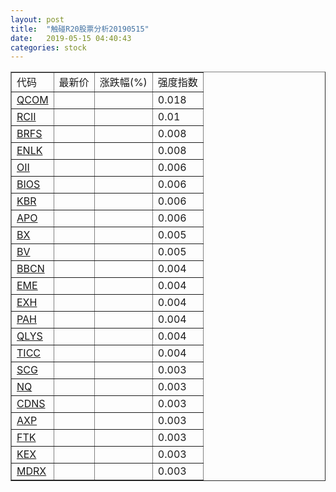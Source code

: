 ```yaml
---
layout: post
title:  "触碰R20股票分析20190515"
date:   2019-05-15 04:40:43
categories: stock
---
```

<script type="text/javascript">
var stockList = []
stockList.push('gb_qcom');
stockList.push('gb_rcii');
stockList.push('gb_brfs');
stockList.push('gb_enlk');
stockList.push('gb_oii');
stockList.push('gb_bios');
stockList.push('gb_kbr');
stockList.push('gb_apo');
stockList.push('gb_bx');
stockList.push('gb_bv');
stockList.push('gb_bbcn');
stockList.push('gb_eme');
stockList.push('gb_exh');
stockList.push('gb_pah');
stockList.push('gb_qlys');
stockList.push('gb_ticc');
stockList.push('gb_scg');
stockList.push('gb_nq');
stockList.push('gb_cdns');
stockList.push('gb_axp');
stockList.push('gb_ftk');
stockList.push('gb_kex');
stockList.push('gb_mdrx');
</script>

<table border="1">
 <tr>
 <td>代码</td>
  <td>最新价</td>
  <td>涨跌幅(%)</td>
 <td>强度指数</td>
</tr>
  <tr id="qcom"><td><a href="http://stock.finance.sina.com.cn/usstock/quotes/QCOM.html" target="_blank">QCOM</a></td><td></td><td></td><td>0.018</td></tr>
  <tr id="rcii"><td><a href="http://stock.finance.sina.com.cn/usstock/quotes/RCII.html" target="_blank">RCII</a></td><td></td><td></td><td>0.01</td></tr>
  <tr id="brfs"><td><a href="http://stock.finance.sina.com.cn/usstock/quotes/BRFS.html" target="_blank">BRFS</a></td><td></td><td></td><td>0.008</td></tr>
  <tr id="enlk"><td><a href="http://stock.finance.sina.com.cn/usstock/quotes/ENLK.html" target="_blank">ENLK</a></td><td></td><td></td><td>0.008</td></tr>
  <tr id="oii"><td><a href="http://stock.finance.sina.com.cn/usstock/quotes/OII.html" target="_blank">OII</a></td><td></td><td></td><td>0.006</td></tr>
  <tr id="bios"><td><a href="http://stock.finance.sina.com.cn/usstock/quotes/BIOS.html" target="_blank">BIOS</a></td><td></td><td></td><td>0.006</td></tr>
  <tr id="kbr"><td><a href="http://stock.finance.sina.com.cn/usstock/quotes/KBR.html" target="_blank">KBR</a></td><td></td><td></td><td>0.006</td></tr>
  <tr id="apo"><td><a href="http://stock.finance.sina.com.cn/usstock/quotes/APO.html" target="_blank">APO</a></td><td></td><td></td><td>0.006</td></tr>
  <tr id="bx"><td><a href="http://stock.finance.sina.com.cn/usstock/quotes/BX.html" target="_blank">BX</a></td><td></td><td></td><td>0.005</td></tr>
  <tr id="bv"><td><a href="http://stock.finance.sina.com.cn/usstock/quotes/BV.html" target="_blank">BV</a></td><td></td><td></td><td>0.005</td></tr>
  <tr id="bbcn"><td><a href="http://stock.finance.sina.com.cn/usstock/quotes/BBCN.html" target="_blank">BBCN</a></td><td></td><td></td><td>0.004</td></tr>
  <tr id="eme"><td><a href="http://stock.finance.sina.com.cn/usstock/quotes/EME.html" target="_blank">EME</a></td><td></td><td></td><td>0.004</td></tr>
  <tr id="exh"><td><a href="http://stock.finance.sina.com.cn/usstock/quotes/EXH.html" target="_blank">EXH</a></td><td></td><td></td><td>0.004</td></tr>
  <tr id="pah"><td><a href="http://stock.finance.sina.com.cn/usstock/quotes/PAH.html" target="_blank">PAH</a></td><td></td><td></td><td>0.004</td></tr>
  <tr id="qlys"><td><a href="http://stock.finance.sina.com.cn/usstock/quotes/QLYS.html" target="_blank">QLYS</a></td><td></td><td></td><td>0.004</td></tr>
  <tr id="ticc"><td><a href="http://stock.finance.sina.com.cn/usstock/quotes/TICC.html" target="_blank">TICC</a></td><td></td><td></td><td>0.004</td></tr>
  <tr id="scg"><td><a href="http://stock.finance.sina.com.cn/usstock/quotes/SCG.html" target="_blank">SCG</a></td><td></td><td></td><td>0.003</td></tr>
  <tr id="nq"><td><a href="http://stock.finance.sina.com.cn/usstock/quotes/NQ.html" target="_blank">NQ</a></td><td></td><td></td><td>0.003</td></tr>
  <tr id="cdns"><td><a href="http://stock.finance.sina.com.cn/usstock/quotes/CDNS.html" target="_blank">CDNS</a></td><td></td><td></td><td>0.003</td></tr>
  <tr id="axp"><td><a href="http://stock.finance.sina.com.cn/usstock/quotes/AXP.html" target="_blank">AXP</a></td><td></td><td></td><td>0.003</td></tr>
  <tr id="ftk"><td><a href="http://stock.finance.sina.com.cn/usstock/quotes/FTK.html" target="_blank">FTK</a></td><td></td><td></td><td>0.003</td></tr>
  <tr id="kex"><td><a href="http://stock.finance.sina.com.cn/usstock/quotes/KEX.html" target="_blank">KEX</a></td><td></td><td></td><td>0.003</td></tr>
  <tr id="mdrx"><td><a href="http://stock.finance.sina.com.cn/usstock/quotes/MDRX.html" target="_blank">MDRX</a></td><td></td><td></td><td>0.003</td></tr>
</table>
